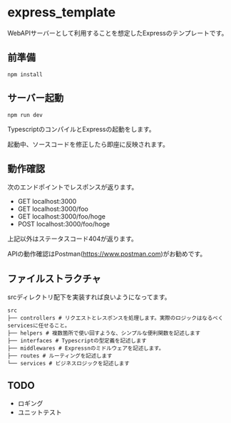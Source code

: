 # express_template

WebAPIサーバーとして利用することを想定したExpressのテンプレートです。

## 前準備
```
npm install
```

## サーバー起動
```
npm run dev
```
TypescriptのコンパイルとExpressの起動をします。

起動中、ソースコードを修正したら即座に反映されます。

## 動作確認
次のエンドポイントでレスポンスが返ります。
- GET localhost:3000
- GET localhost:3000/foo
- GET localhost:3000/foo/hoge
- POST localhost:3000/foo/hoge

上記以外はステータスコード404が返ります。

APIの動作確認はPostman(https://www.postman.com)がお勧めです。

## ファイルストラクチャ
srcディレクトリ配下を実装すれば良いようになってます。
```
src
├── controllers # リクエストとレスポンスを処理します。実際のロジックはなるべくservicesに任せること。
├── helpers # 複数箇所で使い回すような、シンプルな便利関数を記述します
├── interfaces # Typescriptの型定義を記述します
├── middlewares # Expressnのミドルウェアを記述します。
├── routes # ルーティングを記述します
└── services # ビジネスロジックを記述します
```

## TODO
- ロギング
- ユニットテスト
